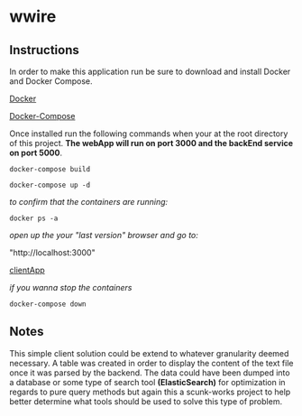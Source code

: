 # wwire

## Instructions
In order to make this application run be sure to download and install Docker and Docker Compose. 

[Docker](https://docs.docker.com/install/)

[Docker-Compose](https://docs.docker.com/compose/install/)

Once installed run the following commands when your at the root directory of this project. __The webApp will run on port 3000 and the backEnd service on port 5000__.

`docker-compose build`

`docker-compose up -d`

*to confirm that the containers are running:*

`docker ps -a`

*open up the your "last version" browser and go to:*

"http://localhost:3000" 


[clientApp](http://localhost:3000)

*if you wanna stop the containers*

`docker-compose down`

## Notes
This simple client solution could be extend to whatever granularity deemed necessary. A table was created in order to display the content of the text file once it was parsed by the backend. The data could have been dumped into a database or some type of search tool __(ElasticSearch)__ for optimization in regards to pure query methods but again this a scunk-works project to help better determine what tools should be used to solve this type of problem.